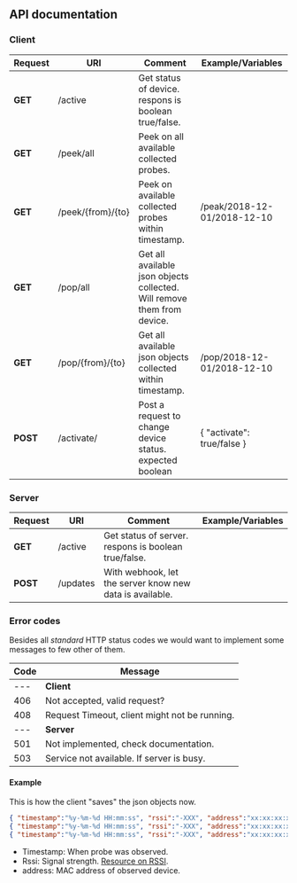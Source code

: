 
## API documentation

### Client 

|Request  |URI            |Comment                                                    |Example/Variables          |
|---      |---            |---                                                        |---                        |
|**GET**|/active          |Get status of device. respons is boolean true/false.       |                           |
|**GET**|/peek/all        |Peek on all available collected probes.                    |                           |
|**GET**|/peek/{from}/{to}    |Peek on available collected probes within timestamp.       |/peak/2018-12-01/2018-12-10|
|**GET**|/pop/all         |Get all available json objects collected. Will remove them from device.                  |                           |
|**GET**|/pop/{from}/{to}     |Get all available json objects collected within timestamp. |/pop/2018-12-01/2018-12-10 |
|**POST**|/activate/      |Post a request to change device status. expected boolean   |{ "activate": true/false }  |

### Server


|Request  |URI            |Comment                                                    |Example/Variables          |
|---      |---            |---                                                        |---                        |
|**GET**|/active          |Get status of server. respons is boolean true/false.       |                           |
|**POST**|/updates        |With webhook, let the server know new data is available.   |                           |


### Error codes
Besides all *standard* HTTP status codes we would want to implement some messages to few other of them.

|Code |Message                                          |
|---  |---                                              |
|---  |**Client**                                       |
|406  | Not accepted, valid request?                    |
|408  | Request Timeout, client might not be running.   |
|---  |**Server**                                       |
|501  | Not implemented, check documentation.           |
|503  | Service not available. If server is busy.       |

#### Example

This is how the client "saves" the json objects now.

```json
{ "timestamp":"%y-%m-%d HH:mm:ss", "rssi":"-XXX", "address":"xx:xx:xx:xx:xx:xx" }
{ "timestamp":"%y-%m-%d HH:mm:ss", "rssi":"-XXX", "address":"xx:xx:xx:xx:xx:xx" }
{ "timestamp":"%y-%m-%d HH:mm:ss", "rssi":"-XXX", "address":"xx:xx:xx:xx:xx:xx" }
```

* Timestamp: When probe was observed.
* Rssi: Signal strength. [Resource on RSSI](https://www.metageek.com/training/resources/understanding-rssi.html).
* address: MAC address of observed device.

